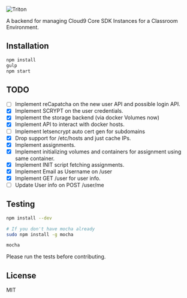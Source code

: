 ![Triton](https://github.com/tritonjs/ui/raw/master/public/css/img/tb.png)

A backend for managing Cloud9 Core SDK Instances for a Classroom Environment.

## Installation

```bash
npm install
gulp
npm start
```

## TODO

* [ ] Implement reCapatcha on the new user API and possible login API.
* [x] Implement SCRYPT on the user credentials.
* [x] Implement the storage backend (via docker Volumes now)
* [x] Implement API to interact with docker hosts.
* [ ] Implement letsencrypt auto cert gen for subdomains
* [x] Drop support for /etc/hosts and just cache IPs.
* [x] Implement assignments.
* [x] Implement initializing volumes and containers for assignment using same container.
* [x] Implement INIT script fetching assignments.
* [x] Implement Email as Username on /user
* [x] Implement GET /user for user info.
* [ ] Update User info on POST /user/me

## Testing

```bash
npm install --dev

# If you don't have mocha already
sudo npm install -g mocha

mocha
```

Please run the tests before contributing.

## License

MIT
